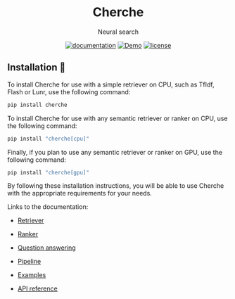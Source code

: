 <div align="center">
  <h1>Cherche</h1>
  <p>Neural search</p>
</div>

<div align="center">
  <!-- Documentation -->
  <a href="https://raphaelsty.github.io/cherche/"><img src="https://img.shields.io/website?label=docs&style=flat-square&url=https%3A%2F%2Fraphaelsty.github.io/cherche/%2F" alt="documentation"></a>
  <!-- Demo -->
  <a href="https://raphaelsty.github.io/knowledge/?query=cherche%20neural%20search"><img src="https://img.shields.io/badge/demo-running-blueviolet?style=flat-square" alt="Demo"></a>
  <!-- License -->
  <a href="https://opensource.org/licenses/MIT"><img src="https://img.shields.io/badge/License-MIT-blue.svg?style=flat-square" alt="license"></a>
</div>

## Installation 🤖

To install Cherche for use with a simple retriever on CPU, such as TfIdf, Flash or Lunr, use the following command:

```sh
pip install cherche
```

To install Cherche for use with any semantic retriever or ranker on CPU, use the following command:

```sh
pip install "cherche[cpu]"
```

Finally, if you plan to use any semantic retriever or ranker on GPU, use the following command:

```sh
pip install "cherche[gpu]"
```

By following these installation instructions, you will be able to use Cherche with the appropriate requirements for your needs.

Links to the documentation:

- [Retriever](https://raphaelsty.github.io/cherche/retrieve/retrieve/)

- [Ranker](https://raphaelsty.github.io/cherche/rank/rank/)

- [Question answering](https://raphaelsty.github.io/cherche/qa/qa/)

- [Pipeline](https://raphaelsty.github.io/cherche/pipeline/pipeline/)

- [Examples](https://raphaelsty.github.io/cherche/examples/retriever_ranker/)

- [API reference](https://raphaelsty.github.io/cherche/api/overview/)